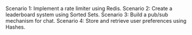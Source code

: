 Scenario 1: Implement a rate limiter using Redis.
Scenario 2: Create a leaderboard system using Sorted Sets.
Scenario 3: Build a pub/sub mechanism for chat.
Scenario 4: Store and retrieve user preferences using Hashes.
